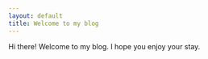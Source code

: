 ```yaml
---
layout: default
title: Welcome to my blog 
---
```


Hi there! Welcome to my blog. I hope you enjoy your stay.

